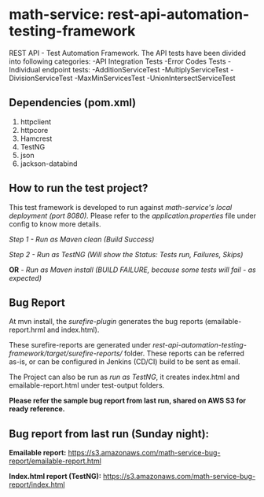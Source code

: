 # math-service: rest-api-automation-testing-framework

REST API - Test Automation Framework. The API tests have been divided into following categories:
	-API Integration Tests
	-Error Codes Tests
	-Individual endpoint tests:
		-AdditionServiceTest
		-MultiplyServiceTest
		-DivisionServiceTest
		-MaxMinServicesTest
		-UnionIntersectServiceTest

## Dependencies (pom.xml)

1. httpclient
2. httpcore
3. Hamcrest
4. TestNG
5. json
6. jackson-databind


## How to run the test project?

This test framework is developed to run against *math-service's local deployment (port 8080).* Please refer to the *application.properties* file under config to know more details.

 *Step 1 -  Run as Maven clean (Build Success)*
 
 *Step 2 -  Run as TestNG (Will show the Status: Tests run, Failures, Skips)*
 
 **OR** *-   Run as Maven install (BUILD FAILURE, because some tests will fail - as expected)*
 
 
## Bug Report

At mvn install, the *surefire-plugin* generates the bug reports (emailable-report.hrml and index.html). 

These surefire-reports are generated under *rest-api-automation-testing-framework/target/surefire-reports/* folder. These reports can be referred as-is, or can be configured in Jenkins (CD/CI) build to be sent as email.

The Project can also be run as *run as TestNG*, it creates index.html and emailable-report.html under test-output folders. 

**Please refer the sample bug report from last run, shared on AWS S3 for ready reference.**


## Bug report from last run (Sunday night):

**Emailable report:** https://s3.amazonaws.com/math-service-bug-report/emailable-report.html

**Index.html report (TestNG):** https://s3.amazonaws.com/math-service-bug-report/index.html




